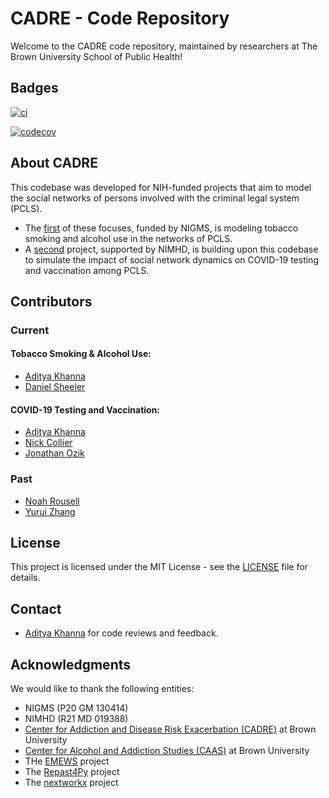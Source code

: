 # CADRE - Code Repository

Welcome to the CADRE code repository, maintained by researchers at The Brown University School of Public Health! 

## Badges
[![ci](https://github.com/khanna-lab/cadre/actions/workflows/python-app.yml/badge.svg?branch=master)](https://github.com/khanna-lab/cadre/actions/workflows/python-app.yml)

[![codecov](https://codecov.io/gh/khanna-lab/cadre/branch/master/graph/badge.svg?token=FI7VUOTLCH)](https://codecov.io/gh/khanna-lab/cadre)



## About CADRE

This codebase was developed for NIH-funded projects that aim to model the social networks of persons involved with the criminal legal system (PCLS).
* The [first](https://reporter.nih.gov/search/DKQSaMna9U2-D1GPVdwZoA/project-details/10488980) of these focuses, funded by NIGMS, is modeling tobacco smoking and alcohol use in the networks of PCLS. 
* A [second](https://reporter.nih.gov/search/p94t_kwSokGrAaxrbNLTig/project-details/10879972) project, supported by NIMHD, is building upon this codebase to simulate the impact of social network dynamics on COVID-19 testing and vaccination among PCLS. 

## Contributors

### Current

#### Tobacco Smoking & Alcohol Use:
* [Aditya Khanna](https://github.com/khanna7)
* [Daniel Sheeler](https://github.com/dsheeler)

#### COVID-19 Testing and Vaccination:
* [Aditya Khanna](https://github.com/khanna7)
* [Nick Collier](https://github.com/ncollier)
* [Jonathan Ozik](https://github.com/jozik)

### Past
* [Noah Rousell](https://github.com/nwrousell)
* [Yurui Zhang](https://github.com/yuruizhang9734)

## License

This project is licensed under the MIT License - see the [LICENSE](LICENSE) file for details.


## Contact

- [Aditya Khanna](https://github.com/khanna7) for code reviews and feedback.


## Acknowledgments

We would like to thank the following entities:
* NIGMS (P20 GM 130414)
* NIMHD (R21 MD 019388)
* [Center for Addiction and Disease Risk Exacerbation (CADRE)](https://www.brown.edu/academics/public-health/cadre/home) at Brown University
* [Center for Alcohol and Addiction Studies (CAAS)](https://www.brown.edu/public-health/caas/home) at Brown University
* THe [EMEWS](https://web.cels.anl.gov/projects/emews/tutorial/) project
* The [Repast4Py](https://repast.github.io/repast4py.site/index.html) project
* The [nextworkx](https://networkx.org/) project

